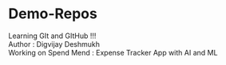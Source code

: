 # Demo-Repos
Learning GIt and GItHub !!!
<br>
Author : Digvijay Deshmukh
<br>
Working on Spend Mend : Expense Tracker App with AI and ML
